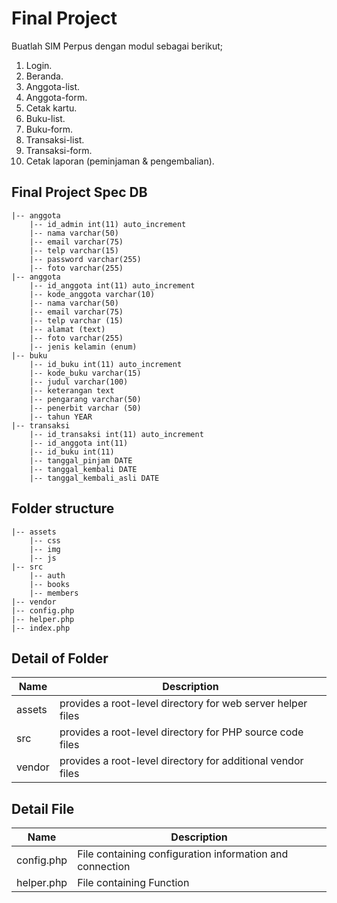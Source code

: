 # Final Project

Buatlah SIM Perpus dengan modul sebagai berikut;

1. Login.
2. Beranda.
3. Anggota-list.
4. Anggota-form.
5. Cetak kartu.
6. Buku-list.
7. Buku-form.
8. Transaksi-list.
9. Transaksi-form.
10. Cetak laporan (peminjaman & pengembalian).

## Final Project Spec DB

    |-- anggota
        |-- id_admin int(11) auto_increment
        |-- nama varchar(50)
        |-- email varchar(75)
        |-- telp varchar(15)
        |-- password varchar(255)
        |-- foto varchar(255)
    |-- anggota
        |-- id_anggota int(11) auto_increment
        |-- kode_anggota varchar(10)
        |-- nama varchar(50)
        |-- email varchar(75)
        |-- telp varchar (15)
        |-- alamat (text)
        |-- foto varchar(255)
        |-- jenis kelamin (enum)
    |-- buku
        |-- id_buku int(11) auto_increment
        |-- kode_buku varchar(15)
        |-- judul varchar(100)
        |-- keterangan text
        |-- pengarang varchar(50)
        |-- penerbit varchar (50)
        |-- tahun YEAR
    |-- transaksi
        |-- id_transaksi int(11) auto_increment
        |-- id_anggota int(11)
        |-- id_buku int(11)
        |-- tanggal_pinjam DATE
        |-- tanggal_kembali DATE
        |-- tanggal_kembali_asli DATE

## Folder structure

    |-- assets
        |-- css
        |-- img
        |-- js
    |-- src
        |-- auth
        |-- books
        |-- members
    |-- vendor
    |-- config.php
    |-- helper.php
    |-- index.php

## Detail of Folder

| Name   | Description                                                 |
| ------ | ----------------------------------------------------------- |
| assets | provides a root-level directory for web server helper files |
| src    | provides a root-level directory for PHP source code files   |
| vendor | provides a root-level directory for additional vendor files |

## Detail File

| Name       | Description                                              |
| ---------- | -------------------------------------------------------- |
| config.php | File containing configuration information and connection |
| helper.php | File containing Function                                 |
